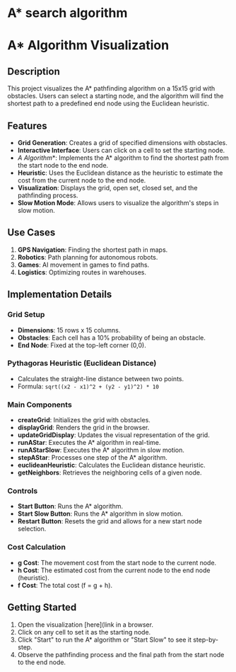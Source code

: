 # A* search algorithm

# A* Algorithm Visualization

## Description

This project visualizes the A* pathfinding algorithm on a 15x15 grid with obstacles. Users can select a starting node, and the algorithm will find the shortest path to a predefined end node using the Euclidean heuristic.

## Features

- **Grid Generation**: Creates a grid of specified dimensions with obstacles.
- **Interactive Interface**: Users can click on a cell to set the starting node.
- **A* Algorithm**: Implements the A* algorithm to find the shortest path from the start node to the end node.
- **Heuristic**: Uses the Euclidean distance as the heuristic to estimate the cost from the current node to the end node.
- **Visualization**: Displays the grid, open set, closed set, and the pathfinding process.
- **Slow Motion Mode**: Allows users to visualize the algorithm's steps in slow motion.

## Use Cases

1. **GPS Navigation**: Finding the shortest path in maps.
2. **Robotics**: Path planning for autonomous robots.
3. **Games**: AI movement in games to find paths.
4. **Logistics**: Optimizing routes in warehouses.

## Implementation Details

### Grid Setup
- **Dimensions**: 15 rows x 15 columns.
- **Obstacles**: Each cell has a 10% probability of being an obstacle.
- **End Node**: Fixed at the top-left corner (0,0).

### Pythagoras Heuristic (Euclidean Distance)
- Calculates the straight-line distance between two points.
- Formula: `sqrt((x2 - x1)^2 + (y2 - y1)^2) * 10`

### Main Components

- **createGrid**: Initializes the grid with obstacles.
- **displayGrid**: Renders the grid in the browser.
- **updateGridDisplay**: Updates the visual representation of the grid.
- **runAStar**: Executes the A* algorithm in real-time.
- **runAStarSlow**: Executes the A* algorithm in slow motion.
- **stepAStar**: Processes one step of the A* algorithm.
- **euclideanHeuristic**: Calculates the Euclidean distance heuristic.
- **getNeighbors**: Retrieves the neighboring cells of a given node.

### Controls

- **Start Button**: Runs the A* algorithm.
- **Start Slow Button**: Runs the A* algorithm in slow motion.
- **Restart Button**: Resets the grid and allows for a new start node selection.

### Cost Calculation
- **g Cost**: The movement cost from the start node to the current node.
- **h Cost**: The estimated cost from the current node to the end node (heuristic).
- **f Cost**: The total cost (f = g + h).

## Getting Started

1. Open the visualization [here](link in a browser.
2. Click on any cell to set it as the starting node.
3. Click "Start" to run the A* algorithm or "Start Slow" to see it step-by-step.
4. Observe the pathfinding process and the final path from the start node to the end node.




